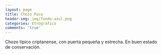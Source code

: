 ```yaml
---
layout: page
title: Chozo Paco
header-img: img/fondo-azul.png
categories: Etnográfico
comments: 'true'
---
```



Chozo típico criptanense, con puerta pequeña y estrecha. En buen estado de conservación.

<div class="photos">
</div>
